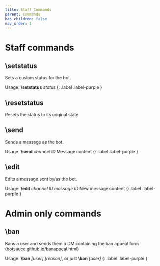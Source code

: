 ```yaml
---
title: Staff Commands
parent: Commands
has_children: false
nav_order: 1
---
```


# Staff commands

## **\setstatus**
Sets a custom status for the bot.

Usage: **\setstatus** *status*
{: .label .label-purple }

## **\resetstatus**
Resets the status to its original state

## **\send**
Sends a message as the bot.

Usage: **\\send** *channel ID* Message content
{: .label .label-purple }

## **\edit**
Edits a message sent by/as the bot.

Usage: **\\edit** *channel ID* *message ID* New message content
{: .label .label-purple }

# Admin only commands

## **\ban**
Bans a user and sends them a DM containing the ban appeal form (botsauce.github.io/banappeal.html)

Usage: **\ban** *[user]* *[reason]*, or just **\ban** *[user]*
{: .label .label-purple }
